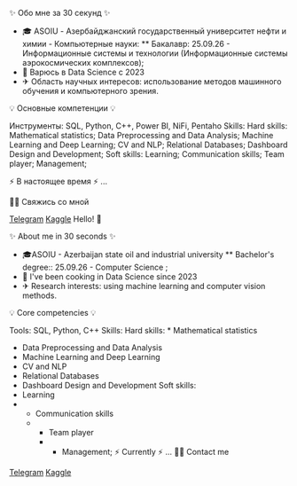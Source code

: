 ✨ Обо мне за 30 секунд ✨

* 🎓 ASOIU - Азербайджанский государственный университет нефти и химии - Компьютерные науки:
** Бакалавр: 25.09.26 - Информационные системы и технологии (Информационные системы аэрокосмических комплексов);
* 🤖 Варюсь в Data Science с 2023
* ✈ Область научных интересов: использование методов машинного обучения и компьютерного зрения.

💡 Основные компетенции 💡

Инструменты: SQL, Python, C++, Power BI, NiFi, Pentaho
Skills:
Hard skills:
Mathematical statistics;
Data Preprocessing and Data Analysis;
Machine Learning and Deep Learning;
CV and NLP;
Relational Databases;
Dashboard Design and Development;
Soft skills:
Learning;
Communication skills;
Team player;
Management;

⚡️ В настоящее время ⚡️
    ...

🙌🏻 Свяжись со мной

[Telegram](https://t.me/mousttym)
[Kaggle](https://www.kaggle.com/mekhtymekhtyev)
Hello! 👋

✨ About me in 30 seconds ✨

* 🎓ASOIU - Azerbaijan state oil and industrial university 
** Bachelor's degree:: 25.09.26 - Computer Science ;
* 🤖 I've been cooking in Data Science since 2023
* ✈ Research interests: using machine learning and computer vision methods.
  
💡 Core competencies 💡

Tools: SQL, Python, C++
Skills:
Hard skills: * Mathematical statistics
* Data Preprocessing and Data Analysis
* Machine Learning and Deep Learning
* CV and NLP
* Relational Databases
* Dashboard Design and Development
Soft skills:
* Learning
* * Communication skills
  * * Team player
    * * Management;
⚡️ Currently ⚡️
    ...
🙌🏻 Contact me

[Telegram](https://t.me/mousttym)
[Kaggle](https://www.kaggle.com/mekhtymekhtyev)
